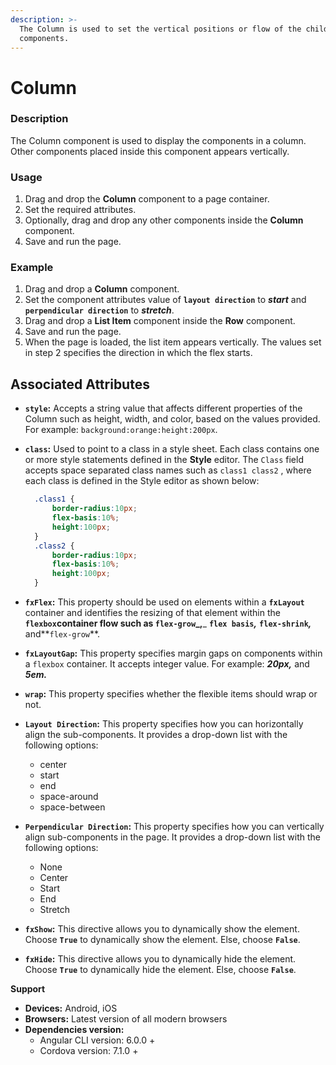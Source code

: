 ```yaml
---
description: >-
  The Column is used to set the vertical positions or flow of the child
  components.
---
```


# Column

### Description

The Column component is used to display the components in a column. Other components placed inside this component appears vertically.

### Usage

1. Drag and drop the **Column** component to a page container.
2. Set the required attributes.
3. Optionally, drag and drop any other components inside the **Column** component.
4. Save and run the page.

### Example

1. Drag and drop a **Column** component.
2. Set the component attributes value of **`layout direction`** to _**start**_ and **`perpendicular direction`** to _**stretch**_.
3. Drag and drop a **List Item** component inside the **Row** component.
4. Save and run the page.
5. When the page is loaded, the list item appears vertically. The values set in step 2 specifies the direction in which the flex starts.

## Associated Attributes

* **`style`:** Accepts a string value that affects different properties of the Column such as height, width, and color, based on the values provided. For example: `background:orange:height:200px`.
* **`class`:** Used to point to a class in a style sheet.  Each class contains one or more style statements defined in the **Style** editor. The `Class` field accepts space separated class names such as `class1 class2` , where each class is defined in the Style editor as shown below:

  ```css
    .class1 {
        border-radius:10px;
        flex-basis:10%;
        height:100px;
    }
    .class2 {
        border-radius:10px;
        flex-basis:10%;
        height:100px;
    }
  ```

* **`fxFlex`:** This property should be used on elements within a **`fxLayout`** container and identifies the resizing of that element within the **`flexbox`**container flow such as **`flex-grow`**_**,**_ **`flex basis`**_**,**_ **`flex-shrink`**_**,**_ and**`flex-grow`**.
* **`fxLayoutGap`:** This property specifies margin gaps on components within a `flexbox` container. It accepts integer value. For example: _**20px,**_ and _**5em.**_
* **`wrap`:** This property specifies whether the flexible items should wrap or not. 
* **`Layout Direction`:** This property specifies how you can horizontally align the sub-components. It provides a drop-down list with the following options:
  * center
  * start
  * end
  * space-around
  * space-between
* **`Perpendicular Direction`:** This property specifies how you can vertically align sub-components in the page. It provides a drop-down list with the following options:
  * None
  * Center
  * Start
  * End
  * Stretch
* **`fxShow`:** This directive allows you to dynamically show the element. Choose **`True`** to dynamically show the element. Else, choose **`False`**.
* **`fxHide`:** This directive allows you to dynamically hide the element. Choose **`True`** to dynamically hide the element. Else, choose **`False`**.

**Support**

* **Devices:** Android, iOS
* **Browsers:** Latest version of all modern browsers
* **Dependencies version:** 
  * Angular CLI version: 6.0.0 + 
  * Cordova version: 7.1.0 + 

